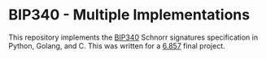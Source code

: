 # BIP340 - Multiple Implementations

This repository implements the [BIP340](https://github.com/bitcoin/bips/blob/master/bip-0340.mediawiki) Schnorr signatures specification in Python, Golang, and C. This was written for a [6.857](https://courses.csail.mit.edu/6.857/) final project. 
